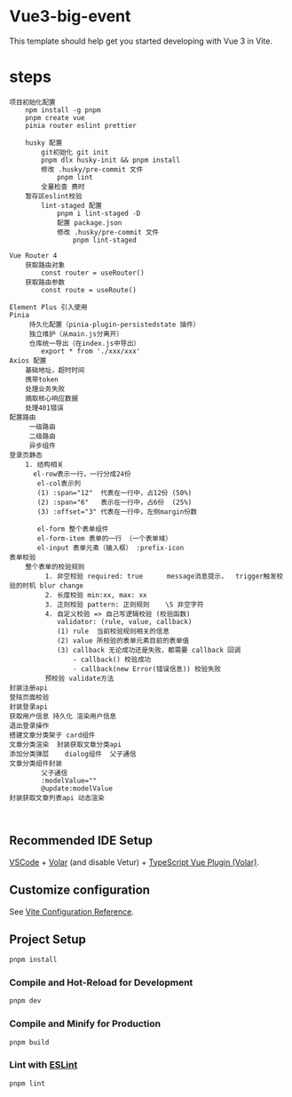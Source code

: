 # Vue3-big-event

This template should help get you started developing with Vue 3 in Vite.
# steps
```
项目初始化配置
    npm install -g pnpm
    pnpm create vue  
    pinia router eslint prettier 
      
    husky 配置
        git初始化 git init
        pnpm dlx husky-init && pnpm install
        修改 .husky/pre-commit 文件
            pnpm lint
        全量检查 费时    
    暂存区eslint校验
        lint-staged 配置
            pnpm i lint-staged -D
            配置 package.json
            修改 .husky/pre-commit 文件
                pnpm lint-staged        
                
Vue Router 4 
    获取路由对象
        const router = useRouter()
    获取路由参数
        const route = useRoute()

Element Plus 引入使用
Pinia
     持久化配置（pinia-plugin-persistedstate 插件）
     独立维护（从main.js分离开）
     仓库统一导出（在index.js中导出）
        export * from './xxx/xxx'
Axios 配置
    基础地址，超时时间
    携带token
    处理业务失败
    摘取核心响应数据
    处理401错误
配置路由
     一级路由
     二级路由
     异步组件
登录页静态
    1. 结构相关
      el-row表示一行，一行分成24份 
       el-col表示列  
       (1) :span="12"  代表在一行中，占12份 (50%)
       (2) :span="6"   表示在一行中，占6份  (25%)
       (3) :offset="3" 代表在一行中，左侧margin份数

       el-form 整个表单组件
       el-form-item 表单的一行 （一个表单域）
       el-input 表单元素（输入框） :prefix-icon  
表单校验       
    整个表单的校验规则
         1. 非空校验 required: true      message消息提示，  trigger触发校验的时机 blur change
         2. 长度校验 min:xx, max: xx
         3. 正则校验 pattern: 正则规则    \S 非空字符
         4. 自定义校验 => 自己写逻辑校验 (校验函数)
            validator: (rule, value, callback)
            (1) rule  当前校验规则相关的信息
            (2) value 所校验的表单元素目前的表单值
            (3) callback 无论成功还是失败，都需要 callback 回调
                - callback() 校验成功
                - callback(new Error(错误信息)) 校验失败
         预校验 validate方法
封装注册api
登陆页面校验
封装登录api
获取用户信息 持久化 渲染用户信息
退出登录操作           
搭建文章分类架子 card组件
文章分类渲染  封装获取文章分类api
添加分类弹层    dialog组件  父子通信
文章分类组件封装  
        父子通信
        :modelValue=""
        @update:modelValue
封装获取文章列表api 动态渲染
    
    
```
## Recommended IDE Setup
[VSCode](https://code.visualstudio.com/) + [Volar](https://marketplace.visualstudio.com/items?itemName=Vue.volar) (and disable Vetur) + [TypeScript Vue Plugin (Volar)](https://marketplace.visualstudio.com/items?itemName=Vue.vscode-typescript-vue-plugin).

## Customize configuration

See [Vite Configuration Reference](https://vitejs.dev/config/).

## Project Setup

```sh
pnpm install
```

### Compile and Hot-Reload for Development

```sh
pnpm dev
```

### Compile and Minify for Production

```sh
pnpm build
```

### Lint with [ESLint](https://eslint.org/)

```sh
pnpm lint
```
